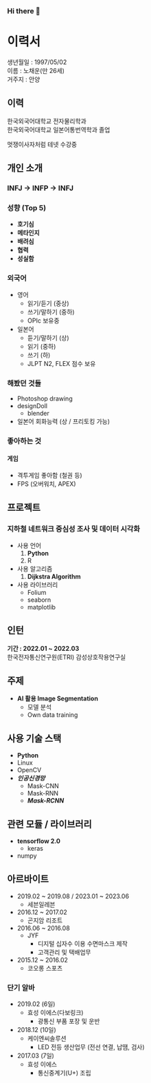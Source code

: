 ### Hi there 👋

# 이력서
생년월일 : 1997/05/02  
이름 : 노채운(만 26세)  
거주지 : 안양

## 이력
한국외국어대학교 전자물리학과  
한국외국어대학교 일본어통번역학과 졸업

멋쟁이사자처럼 테넷 수강중

## 개인 소개
### INFJ -> INFP -> INFJ

### 성향 (Top 5)
- **호기심**
- **메타인지**
- **배려심**
- **협력**
- **성실함**

### 외국어
- 영어
    - 읽기/듣기 (중상)
    - 쓰기/말하기 (중하)
    - OPIc 보유중
- 일본어
    - 듣기/말하기 (상)
    - 읽기 (중하)
    - 쓰기 (하)
    - JLPT N2, FLEX 점수 보유

### 해봤던 것들
- Photoshop drawing
- designDoll
    - blender
- 일본어 회화능력 (상 / 프리토킹 가능)

### 좋아하는 것

#### 게임
- 격투게임 좋아함 (철권 등)
- FPS (오버워치, APEX)



## 프로젝트

### 지하철 네트워크 중심성 조사 및 데이터 시각화
- 사용 언어
    1. **Python**
    2. R
- 사용 알고리즘
    1. **Dijkstra Algorithm**
- 사용 라이브러리
    - Folium
    - seaborn
    - matplotlib

## 인턴

**기간 : 2022.01 ~ 2022.03**  
한국전자통신연구원(ETRI) 감성상호작용연구실  

## 주제
- **AI 활용 Image Segmentation**
    - 모델 분석
    - Own data training

## 사용 기술 스택
- **Python**
- Linux
- OpenCV
- ***인공신경망***
    - Mask-CNN
    - Mask-RNN
    - ***Mask-RCNN***

## 관련 모듈 / 라이브러리
- **tensorflow 2.0**
    - keras
- numpy


## 아르바이트
- 2019.02 ~ 2019.08 / 2023.01 ~ 2023.06
    - 세븐일레븐
- 2016.12 ~ 2017.02
    - 곤지암 리조트
- 2016.06 ~ 2016.08
    - JYF
        - 디지털 십자수 이용 수면마스크 제작
        - 고객관리 및 택배업무
- 2015.12 ~ 2016.02
    - 코오롱 스포츠
### 단기 알바
- 2019.02 (6일)
    - 효성 이에스(다보링크)
        - 광통신 부품 포장 및 운반
- 2018.12 (10일)
    - 케이엔씨솔루션
        - LED 전등 생산업무 (전선 연결, 납땜, 검사)
- 2017.03 (7일)
    - 효성 이에스
        - 통신중계기(U+) 조립

<!--
**minebean0502/minebean0502** is a ✨ _special_ ✨ repository because its `README.md` (this file) appears on your GitHub profile.

Here are some ideas to get you started:

- 🔭 I’m currently working on ...
- 🌱 I’m currently learning ...
- 👯 I’m looking to collaborate on ...
- 🤔 I’m looking for help with ...
- 💬 Ask me about ...
- 📫 How to reach me: ...
- 😄 Pronouns: ...
- ⚡ Fun fact: ...
-->
